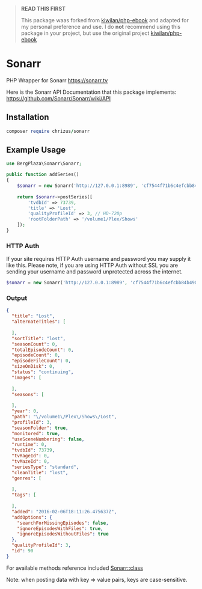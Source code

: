 > **READ THIS FIRST**
>
> This package waas forked from [kiwilan/php-ebook](https://github.com/Sonarr/Sonarr) and adapted for my personal preference and use. I do **not** recommend using this package in your project, but use the 
> original project [kiwilan/php-ebook](https://github.com/Sonarr/Sonarr)
> 

# Sonarr
PHP Wrapper for Sonarr https://sonarr.tv

Here is the Sonarr API Documentation that this package implements: https://github.com/Sonarr/Sonarr/wiki/API

## Installation
```ruby
composer require chrizus/sonarr
```

## Example Usage
```php
use BergPlaza\Sonarr\Sonarr;
```
```php
public function addSeries()
{
    $sonarr = new Sonarr('http://127.0.0.1:8989', 'cf7544f71b6c4efcbb84b49011fc965c'); // URL and API Key
    
    return $sonarr->postSeries([
        'tvdbId' => 73739,
        'title' => 'Lost',
        'qualityProfileId' => 3, // HD-720p
        'rootFolderPath' => '/volume1/Plex/Shows'
    ]);
}
```
### HTTP Auth
If your site requires HTTP Auth username and password you may supply it like this. Please note, if you are using HTTP Auth without SSL you are sending your username and password unprotected across the internet.
```php
$sonarr = new Sonarr('http://127.0.0.1:8989', 'cf7544f71b6c4efcbb84b49011fc965c', 'my-username', 'my-password');
```

### Output
```json
{
  "title": "Lost",
  "alternateTitles": [
    
  ],
  "sortTitle": "lost",
  "seasonCount": 0,
  "totalEpisodeCount": 0,
  "episodeCount": 0,
  "episodeFileCount": 0,
  "sizeOnDisk": 0,
  "status": "continuing",
  "images": [
    
  ],
  "seasons": [
    
  ],
  "year": 0,
  "path": "\/volume1\/Plex\/Shows\/Lost",
  "profileId": 3,
  "seasonFolder": true,
  "monitored": true,
  "useSceneNumbering": false,
  "runtime": 0,
  "tvdbId": 73739,
  "tvRageId": 0,
  "tvMazeId": 0,
  "seriesType": "standard",
  "cleanTitle": "lost",
  "genres": [
    
  ],
  "tags": [
    
  ],
  "added": "2016-02-06T18:11:26.475637Z",
  "addOptions": {
    "searchForMissingEpisodes": false,
    "ignoreEpisodesWithFiles": true,
    "ignoreEpisodesWithoutFiles": true
  },
  "qualityProfileId": 3,
  "id": 90
}
```

For available methods reference included [Sonarr::class](src/Sonarr.php)

Note: when posting data with key => value pairs, keys are case-sensitive.
